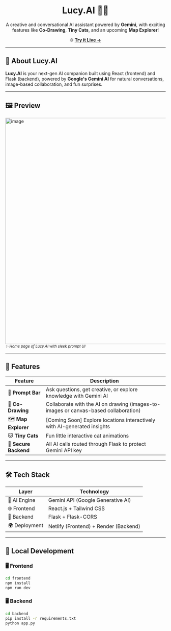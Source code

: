 <h1 align="center">Lucy.AI 🤖✨</h1>


<p align="center">
  A creative and conversational AI assistant powered by <b>Gemini</b>, with exciting features like <b>Co-Drawing</b>, <b>Tiny Cats</b>, and an upcoming <b>Map Explorer</b>!  
</p>

<p align="center">
  🌐 <a href="https://lucyaiapp.netlify.app/" target="_blank"><b>Try it Live →</b></a>
</p>

---

## 🎯 About Lucy.AI

**Lucy.AI** is your next-gen AI companion built using React (frontend) and Flask (backend), powered by **Google's Gemini AI** for natural conversations, image-based collaboration, and fun surprises.

---

## 🖼️ Preview

<img width="1052" height="709" alt="image" src="https://github.com/user-attachments/assets/adfb1ab3-c1f8-47fb-a211-da89d56a2b9b" />
<sub><i>✨ Home page of Lucy.AI with sleek prompt UI</i></sub>

---

## 🚀 Features

| Feature        | Description |
|----------------|-------------|
| 💬 **Prompt Bar** | Ask questions, get creative, or explore knowledge with Gemini AI |
| 🎨 **Co-Drawing** | Collaborate with the AI on drawing (images-to-images or canvas-based collaboration) |
| 🗺️ **Map Explorer** | [Coming Soon] Explore locations interactively with AI-generated insights |
| 🐱 **Tiny Cats** | Fun little interactive cat animations |
| 🔐 **Secure Backend** | All AI calls routed through Flask to protect Gemini API key |

---

## 🛠️ Tech Stack

| Layer | Technology |
|-------|------------|
| 🧠 AI Engine | Gemini API (Google Generative AI) |
| 🌐 Frontend | React.js + Tailwind CSS |
| 🔧 Backend | Flask + Flask-CORS |
| 🌍 Deployment | Netlify (Frontend) + Render (Backend) |

---

## 🧪 Local Development

### 🖥️ Frontend
```bash
cd frontend
npm install
npm run dev
```
### 🖥️ Backend
```bash
cd backend
pip install -r requirements.txt
python app.py
